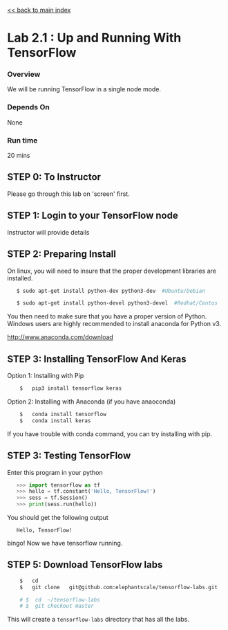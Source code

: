 <link rel='stylesheet' href='../assets/css/main.css'/>

[<< back to main index](../README.md) 

# Lab 2.1 : Up and Running With TensorFlow

### Overview
We will be running TensorFlow in a single node mode.

### Depends On 
None

### Run time
20 mins

## STEP 0: To Instructor
Please go through this lab on 'screen' first.

## STEP 1: Login to your TensorFlow node
Instructor will provide details

## STEP 2: Preparing Install

On linux, you will need to insure that the proper development libraries
are installed.


```bash
   $ sudo apt-get install python-dev python3-dev  #Ubuntu/Debian
```

```bash
   $ sudo apt-get install python-devel python3-devel  #Redhat/Centos
```

You then need to make sure that you have a proper version of Python. 
Windows users are highly recommended to install anaconda for Python v3.

http://www.anaconda.com/download


## STEP 3: Installing TensorFlow And Keras

Option 1: Installing with Pip

```bash
    $   pip3 install tensorflow keras
```

Option 2: Installing with Anaconda (if you have anaoconda)
```bash
    $   conda install tensorflow
    $   conda install keras
```

If you have trouble with conda command, you can try installing with pip.

## STEP 3: Testing TensorFlow


Enter this program in your python

```python
   >>> import tensorflow as tf
   >>> hello = tf.constant('Hello, TensorFlow!')
   >>> sess = tf.Session()
   >>> print(sess.run(hello))
```

You should get the following output
```console
   Hello, TensorFlow!
```

bingo!  Now we have tensorflow running.


## STEP 5: Download TensorFlow labs
```bash
    $   cd
    $   git clone   git@github.com:elephantscale/tensorflow-labs.git

    # $  cd  ~/tensorflow-labs
    # $  git checkout master

```

This will create a `tensorflow-labs` directory that has all the labs.

